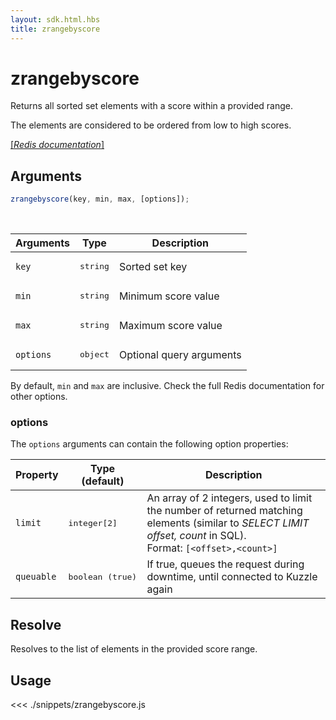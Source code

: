```yaml
---
layout: sdk.html.hbs
title: zrangebyscore
---
```


# zrangebyscore

Returns all sorted set elements with a score within a provided range.

The elements are considered to be ordered from low to high scores.

[[_Redis documentation_]](https://redis.io/commands/zrangebyscore)

## Arguments

```js
zrangebyscore(key, min, max, [options]);
```

<br/>

| Arguments | Type              | Description              |
| --------- | ----------------- | ------------------------ |
| `key`     | <pre>string</pre> | Sorted set key           |
| `min`     | <pre>string</pre> | Minimum score value      |
| `max`     | <pre>string</pre> | Maximum score value      |
| `options` | <pre>object</pre> | Optional query arguments |

By default, `min` and `max` are inclusive. Check the full Redis documentation for other options.

### options

The `options` arguments can contain the following option properties:

| Property   | Type (default)            | Description                                                                                                                                                       |
| ---------- | ------------------------- | ----------------------------------------------------------------------------------------------------------------------------------------------------------------- |
| `limit`    | <pre>integer[2]</pre>     | An array of 2 integers, used to limit the number of returned matching elements (similar to _SELECT LIMIT offset, count_ in SQL).<br/>Format: `[<offset>,<count>]` |
| `queuable` | <pre>boolean (true)</pre> | If true, queues the request during downtime, until connected to Kuzzle again                                                                                      |

## Resolve

Resolves to the list of elements in the provided score range.

## Usage

<<< ./snippets/zrangebyscore.js
